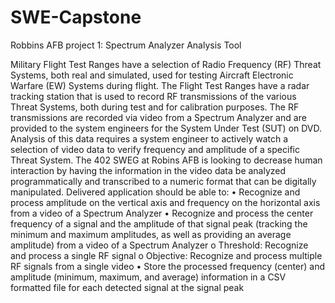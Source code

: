# SWE-Capstone
Robbins AFB project 1: Spectrum Analyzer Analysis Tool

Military Flight Test Ranges have a selection of Radio Frequency (RF) Threat Systems, both real and simulated, used for testing Aircraft Electronic Warfare (EW) Systems during flight. The Flight Test Ranges have a radar tracking station that is used to record RF transmissions of the various Threat Systems, both during test and for calibration purposes. The RF transmissions are recorded via video from a Spectrum Analyzer and are provided to the system engineers for the System Under Test (SUT) on DVD. Analysis of this data requires a system engineer to actively watch a selection of video data to verify frequency and amplitude of a specific Threat System. The 402 SWEG at Robins AFB is looking to decrease human interaction by having the information in the video data be analyzed programmatically and transcribed to a numeric format that can be digitally manipulated. Delivered application should be able to: • Recognize and process amplitude on the vertical axis and frequency on the horizontal axis from a video of a Spectrum Analyzer • Recognize and process the center frequency of a signal and the amplitude of that signal peak (tracking the minimum and maximum amplitudes, as well as providing an average amplitude) from a video of a Spectrum Analyzer o Threshold: Recognize and process a single RF signal o Objective: Recognize and process multiple RF signals from a single video • Store the processed frequency (center) and amplitude (minimum, maximum, and average) information in a CSV formatted file for each detected signal at the signal peak 

